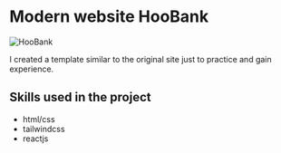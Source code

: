 # Modern website HooBank
![HooBank](https://user-images.githubusercontent.com/114151489/218285697-6d8ffd1a-f3c9-48dd-a7ba-b170cbac5144.png)

I created a template similar to the original site just to practice and gain experience.
## Skills used in the project
- html/css
- tailwindcss
- reactjs
